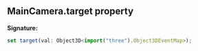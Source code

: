 
## MainCamera.target property

**Signature:**

```typescript
set target(val: Object3D<import("three").Object3DEventMap>);
```
